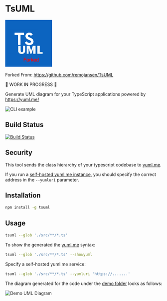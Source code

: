 # TsUML

![Logo](/assets/logo.png)

Forked From: <https://github.com/remojansen/TsUML>

:construction: WORK IN PROGRESS :construction:

Generate UML diagram for your TypeScript applications powered by <https://yuml.me/>

![CLI example](/assets/cli-preview.gif)

## Build Status

[![Build Status](https://travis-ci.com/seushermsft/TsUML.svg?branch=master)](https://travis-ci.com/seushermsft/TsUML)

## Security

This tool sends the class hierarchy of your typescript codebase to [yuml.me](yuml.me).

If you run a [self-hosted yuml.me instance](https://yuml.me/selfhosting), you should specify the correct address in the `--yumluri` parameter.

## Installation

```sh
npm install -g tsuml
```

## Usage

```bash
tsuml --glob './src/**/*.ts'
```

To show the generated the [yuml.me](yuml.me) syntax:

```bash
tsuml --glob './src/**/*.ts' --showyuml
```

Specify a self-hosted yuml.me service:

```bash
tsuml --glob './src/**/*.ts' --yumluri 'https://.......'
```

The diagram generated for the code under the [demo folder](https://github.com/seushermsft/TsUML/tree/master/src/demo) looks as follows:

![Demo UML Diagram](/assets/uml_diagram.svg)
